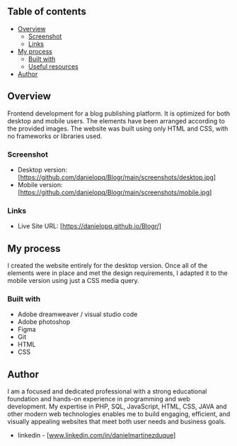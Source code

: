

## Table of contents

- [Overview](#overview)
  - [Screenshot](#screenshot)
  - [Links](#links)
- [My process](#my-process)
  - [Built with](#built-with)
  - [Useful resources](#useful-resources)
- [Author](#author)


## Overview

Frontend development for a blog publishing platform. It is optimized for both desktop and mobile users. The elements have been arranged according to the provided images. The website was built using only HTML and CSS, with no frameworks or libraries used.

### Screenshot

- Desktop version: [https://github.com/danielopq/Blogr/main/screenshots/desktop.jpg]
- Mobile version: [https://github.com/danielopq/Blogr/main/screenshots/mobile.jpg]


### Links

- Live Site URL: [https://danielopq.github.io/Blogr/]

## My process

I created the website entirely for the desktop version. Once all of the elements were in place and met the design requirements, I adapted it to the mobile version using just a CSS media query.

### Built with

- Adobe dreamweaver / visual studio code
- Adobe photoshop
- Figma
- Git
- HTML
- CSS

## Author

I am a focused and dedicated professional with a strong educational foundation and hands-on experience in programming and web development. My expertise in PHP, SQL, JavaScript, HTML, CSS, JAVA and other modern web technologies enables me to build engaging, efficient, and visually appealing websites that meet both user needs and business goals.

- linkedin - [www.linkedin.com/in/danielmartinezduque]

